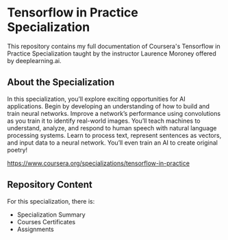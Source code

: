 # Tensorflow in Practice Specialization
<p> This repository contains my full documentation of Coursera's Tensorflow in Practice Specialization taught by the instructor Laurence Moroney offered by deeplearning.ai. </p>

<h2> About the Specialization </h2>
<p> 
In this specialization, you’ll explore exciting opportunities for AI applications. Begin by developing an understanding of how to build and train neural networks. Improve a network’s performance using convolutions as you train it to identify real-world images. You’ll teach machines to understand, analyze, and respond to human speech with natural language processing systems. Learn to process text, represent sentences as vectors, and input data to a neural network. You’ll even train an AI to create original poetry!
</p>

https://www.coursera.org/specializations/tensorflow-in-practice

<h2> Repository Content </h2>
<p> For this specialization, there is:</p>
<ul>
<li>  Specialization Summary </li>
<li>  Courses Certificates </li>
<li>  Assignments </li>
</ul>

